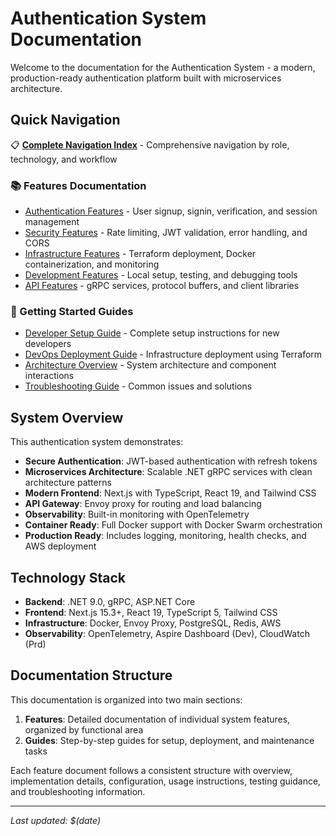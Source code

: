 # Authentication System Documentation

Welcome to the documentation for the Authentication System - a modern, production-ready authentication platform built with microservices architecture.

## Quick Navigation

📋 **[Complete Navigation Index](navigation.md)** - Comprehensive navigation by role, technology, and workflow

### 📚 Features Documentation
- [Authentication Features](features/authentication/) - User signup, signin, verification, and session management
- [Security Features](features/security/) - Rate limiting, JWT validation, error handling, and CORS
- [Infrastructure Features](features/infrastructure/) - Terraform deployment, Docker containerization, and monitoring
- [Development Features](features/development/) - Local setup, testing, and debugging tools
- [API Features](features/api-gateway/) - gRPC services, protocol buffers, and client libraries

### 🚀 Getting Started Guides
- [Developer Setup Guide](guides/developer-setup.md) - Complete setup instructions for new developers
- [DevOps Deployment Guide](guides/devops-deployment.md) - Infrastructure deployment using Terraform
- [Architecture Overview](guides/architecture-overview.md) - System architecture and component interactions
- [Troubleshooting Guide](guides/troubleshooting.md) - Common issues and solutions

## System Overview

This authentication system demonstrates:
- **Secure Authentication**: JWT-based authentication with refresh tokens
- **Microservices Architecture**: Scalable .NET gRPC services with clean architecture patterns
- **Modern Frontend**: Next.js with TypeScript, React 19, and Tailwind CSS
- **API Gateway**: Envoy proxy for routing and load balancing
- **Observability**: Built-in monitoring with OpenTelemetry
- **Container Ready**: Full Docker support with Docker Swarm orchestration
- **Production Ready**: Includes logging, monitoring, health checks, and AWS deployment

## Technology Stack

- **Backend**: .NET 9.0, gRPC, ASP.NET Core
- **Frontend**: Next.js 15.3+, React 19, TypeScript 5, Tailwind CSS
- **Infrastructure**: Docker, Envoy Proxy, PostgreSQL, Redis, AWS
- **Observability**: OpenTelemetry, Aspire Dashboard (Dev), CloudWatch (Prd)

## Documentation Structure

This documentation is organized into two main sections:

1. **Features**: Detailed documentation of individual system features, organized by functional area
2. **Guides**: Step-by-step guides for setup, deployment, and maintenance tasks

Each feature document follows a consistent structure with overview, implementation details, configuration, usage instructions, testing guidance, and troubleshooting information.

---

*Last updated: $(date)*